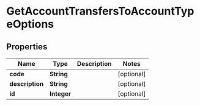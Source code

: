 

# GetAccountTransfersToAccountTypeOptions


## Properties

| Name | Type | Description | Notes |
|------------ | ------------- | ------------- | -------------|
|**code** | **String** |  |  [optional] |
|**description** | **String** |  |  [optional] |
|**id** | **Integer** |  |  [optional] |



